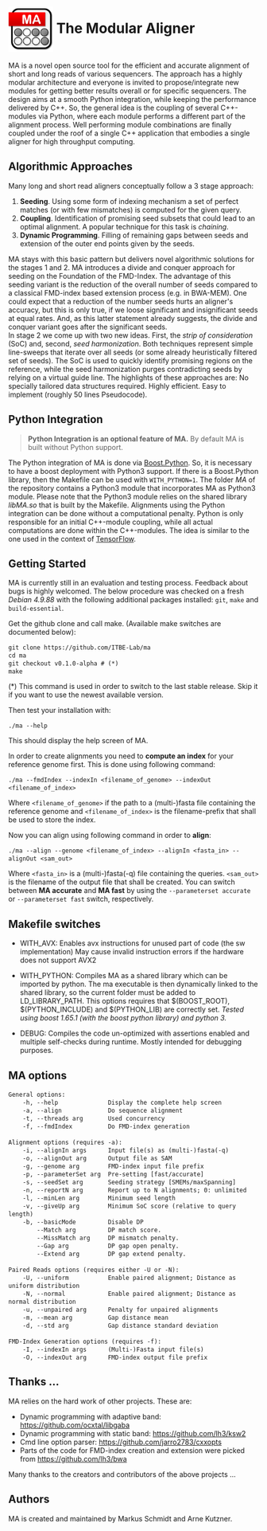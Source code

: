 
# <img src="https://raw.githubusercontent.com/ITBE-Lab/ma/release/MA.png" align="center" width="90"> The Modular Aligner
MA is a novel open source tool for the efficient and accurate alignment of short and long reads of various sequencers. The approach has a highly modular architecture and everyone is invited to propose/integrate 
new modules for getting better results overall or for specific sequencers. The
design aims at a smooth Python integration, while keeping the performance delivered by C++. So, the
general idea is the coupling of several C++-modules via Python, where each module performs a different 
part of the alignment  process. Well performing module combinations are finally coupled
under the roof of a single C++ application that embodies a single aligner 
for high throughput computing.
## Algorithmic Approaches
Many long and short read aligners conceptually follow a 3 stage approach:
1. **Seeding**. Using some form of indexing mechanism a set of perfect matches (or with few mismatches) is computed for the given query.
2. **Coupling**. Identification of promising seed subsets that could lead to an optimal alignment. A 
popular technique for this task is *chaining*.
3. **Dynamic Programming**. Filling of remaining gaps between seeds and extension of the outer 
end points given by the seeds.

MA stays with this basic pattern but delivers novel algorithmic solutions for the stages 1 and 2. 
MA introduces a divide and conquer approach for seeding on the Foundation of the FMD-Index. The 
advantage of this seeding variant is the reduction of the overall number of seeds compared to a
classical FMD-index based extension process (e.g. in BWA-MEM). One could expect 
that a reduction of the number seeds hurts an aligner's accuracy, but this 
is only true, if we loose significant and insignificant seeds at equal rates. And, as this latter 
statement already suggests, the divide and conquer variant goes after the significant seeds.\
In stage 2 we come up with two new ideas. First, the *strip of consideration* (SoC) and, 
second, *seed harmonization*. Both techniques represent simple line-sweeps that iterate over all seeds 
(or some already heuristically filtered set of seeds). The SoC is used to quickly identify 
promising regions on the reference, while the seed harmonization purges contradicting 
seeds by relying on a virtual guide line. The highlights of these approaches are: No specially
tailored data structures required. Highly efficient. Easy to implement (roughly 50 lines Pseudocode).

## Python Integration

> **Python Integration is an optional feature of MA.** By default MA is built without Python support.

The Python integration of MA is done via [Boost.Python](https://www.boost.org/ "Boost.Python"). 
So, it is necessary to have a boost deployment with Python3 support. If there is a Boost.Python 
library, then the Makefile can be used with `WITH_PYTHON=1`. The folder *MA* of the repository 
contains a Python3 module that incorporates MA as Python3 module. Please note that the Python3 module relies on
the shared library *libMA.so* that is built by the Makefile. Alignments using the Python integration 
can be done without a computational penalty. Python is only responsible for an initial C++-module 
coupling, while all actual computations are done within the C++-modules. The idea is similar 
to the one used in the context of [TensorFlow](https://www.tensorflow.org "TensorFlow").

## Getting Started
MA is currently still in an evaluation and testing process. Feedback about bugs is highly welcomed. 
The below procedure was checked on a fresh *Debian 4.9.88* with the following additional 
packages installed: `git`, `make` and `build-essential`.

 
 Get the github clone and call make. (Available make switches are documented below):

    git clone https://github.com/ITBE-Lab/ma
    cd ma
    git checkout v0.1.0-alpha # (*)
    make

(*) This command is used in order to switch to the last stable release. 
Skip it if you want to use the newest available version.

Then test your installation with:

    ./ma --help

This should display the help screen of MA.


In order to create alignments you need to **compute an index** for your reference genome first.
This is done using following command:

    ./ma --fmdIndex --indexIn <filename_of_genome> --indexOut <filename_of_index>

Where `<filename_of_genome>` if the path to a (multi-)fasta file containing the reference genome and 
`<filename_of_index>` is the filename-prefix that shall be used to store the index.

Now you can align using following command in order to **align**:

    ./ma --align --genome <filename_of_index> --alignIn <fasta_in> --alignOut <sam_out>

Where `<fasta_in>` is a (multi-)fasta(-q) file containing the queries.
`<sam_out>` is the filename of the output file that shall be created.
You can switch between **MA accurate** and **MA fast** by using the `--parameterset accurate` or 
`--parameterset fast` switch, respectively.

## Makefile switches


- WITH_AVX:
    Enables avx instructions for unused part of code (the sw implementation)
    May cause invalid instruction errors if the hardware does not support AVX2

- WITH_PYTHON:
    Compiles MA as a shared library which can be imported by python.
    The ma executable is then dynamically linked to the shared library, 
    so the current folder must be added to LD_LIBRARY_PATH.
    This options requires that $(BOOST_ROOT), $(PYTHON_INCLUDE) and $(PYTHON_LIB) are correctly set.
    *Tested using boost 1.65.1 (with the boost python library) and python 3.*

- DEBUG:
    Compiles the code un-optimized with assertions enabled and multiple self-checks during runtime. 
    Mostly intended for debugging purposes.

## MA options

```
General options:
    -h, --help              Display the complete help screen
    -a, --align             Do sequence alignment
    -t, --threads arg       Used concurrency
    -f, --fmdIndex          Do FMD-index generation

Alignment options (requires -a):
    -i, --alignIn args      Input file(s) as (multi-)fasta(-q)
    -o, --alignOut arg      Output file as SAM
    -g, --genome arg        FMD-index input file prefix
    -p, --parameterSet arg  Pre-setting [fast/accurate]
    -s, --seedSet arg       Seeding strategy [SMEMs/maxSpanning]
    -n, --reportN arg       Report up to N alignments; 0: unlimited
    -l, --minLen arg        Minimum seed length
    -v, --giveUp arg        Minimum SoC score (relative to query length)
    -b, --basicMode         Disable DP
        --Match arg         DP match score.
        --MissMatch arg     DP mismatch penalty.
        --Gap arg           DP gap open penalty.
        --Extend arg        DP gap extend penalty.

Paired Reads options (requires either -U or -N):
    -U, --uniform           Enable paired alignment; Distance as uniform distribution
    -N, --normal            Enable paired alignment; Distance as normal distribution
    -u, --unpaired arg      Penalty for unpaired alignments
    -m, --mean arg          Gap distance mean
    -d, --std arg           Gap distance standard deviation

FMD-Index Generation options (requires -f):
    -I, --indexIn args      (Multi-)Fasta input file(s)
    -O, --indexOut arg      FMD-index output file prefix
```


## Thanks ...

MA relies on the hard work of other projects. These are:

- Dynamic programming with adaptive band: https://github.com/ocxtal/libgaba
- Dynamic programming with static band: https://github.com/lh3/ksw2
- Cmd line option parser: https://github.com/jarro2783/cxxopts
- Parts of the code for FMD-index creation and extension were picked from https://github.com/lh3/bwa


Many thanks to the creators and contributors of the above projects ...

## Authors

MA is created and maintained by Markus Schmidt and Arne Kutzner.
